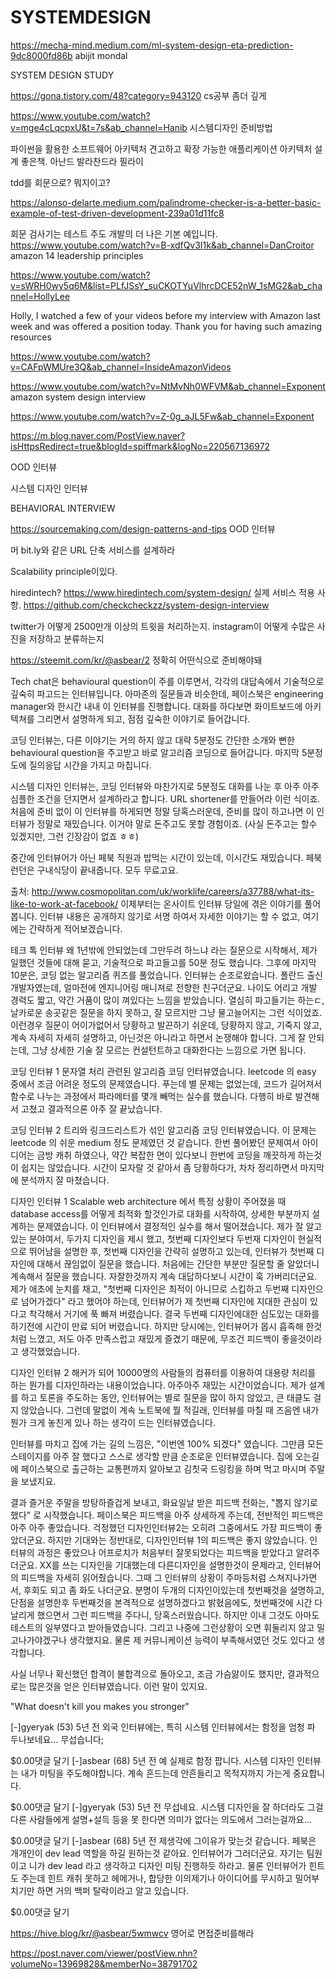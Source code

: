 # SYSTEMDESIGN

https://mecha-mind.medium.com/ml-system-design-eta-prediction-9dc8000fd86b
abijit mondal

SYSTEM DESIGN STUDY


https://gona.tistory.com/48?category=943120 cs공부 좀더 깊게

https://www.youtube.com/watch?v=mge4cLqcpxU&t=7s&ab_channel=Hanib
시스템디자인 준비방법

파이썬을 활용한 소프트웨어 아키텍처 견고하고 확장 가능한 애플리케이션 아키텍처 설계
좋은책.
  아난드 발라찬드라 필라이
  
  tdd를 회문으로? 뭐지이고?
  
  https://alonso-delarte.medium.com/palindrome-checker-is-a-better-basic-example-of-test-driven-development-239a01d11fc8
  
  회문 검사기는 테스트 주도 개발의 더 나은 기본 예입니다.
https://www.youtube.com/watch?v=B-xdfQv3I1k&ab_channel=DanCroitor amazon 14 leadership principles

https://www.youtube.com/watch?v=sWRH0wy5q6M&list=PLfJSsY_suCKOTYuVlhrcDCE52nW_1sMG2&ab_channel=HollyLee

Holly, I watched a few of your videos before my interview with Amazon last week and was offered a position today. Thank you for having such amazing resources

https://www.youtube.com/watch?v=CAFpWMUre3Q&ab_channel=InsideAmazonVideos


https://www.youtube.com/watch?v=NtMvNh0WFVM&ab_channel=Exponent amazon system design interview

https://www.youtube.com/watch?v=Z-0g_aJL5Fw&ab_channel=Exponent


https://m.blog.naver.com/PostView.naver?isHttpsRedirect=true&blogId=spiffmark&logNo=220567136972

OOD 인터뷰

시스템 디자인 인터뷰

BEHAVIORAL INTERVIEW

https://sourcemaking.com/design-patterns-and-tips
OOD 인터뷰

 머 bit.ly와 같은 URL 단축 서비스를 설계하라
 
 Scalability principle이있다.
 
 hiredintech?
 https://www.hiredintech.com/system-design/
 실제 서비스 적용 사항.
 https://github.com/checkcheckzz/system-design-interview
 
 
 twitter가 어떻게 2500만개 이상의 트윗을 처리하는지. instagram이 어떻게 수많은 사진을 저장하고 분류하는지



https://steemit.com/kr/@asbear/2
정확히 어떤식으로 준비해야돼

Tech chat은 behavioural question이 주를 이루면서, 각각의 대답속에서 기술적으로 깊숙히 파고드는 인터뷰입니다. 아마존의 질문들과 비슷한데, 페이스북은 engineering manager와 한시간 내내 이 인터뷰를 진행합니다. 대화를 하다보면 화이트보드에 아키텍쳐를 그리면서 설명하게 되고, 점점 깊숙한 이야기로 들어갑니다.

코딩 인터뷰는, 다른 이야기는 거의 하지 않고 대략 5분정도 간단한 소개와 뻔한 behavioural question을 주고받고 바로 알고리즘 코딩으로 들어갑니다. 마지막 5분정도에 질의응답 시간을 가지고 마칩니다.

시스템 디자인 인터뷰는, 코딩 인터뷰와 마찬가지로 5분정도 대화를 나눈 후 아주 아주 심플한 조건을 던지면서 설계하라고 합니다. URL shortener를 만들어라 이런 식이죠. 처음에 준비 없이 이 인터뷰를 하게되면 정말 당혹스러운데, 준비를 많이 하고나면 이 인터뷰가 정말로 재밌습니다. 이거야 말로 돈주고도 못할 경험이죠. (사실 돈주고는 할수 있겠지만, 그런 긴장감이 없죠 ㅎㅎ)

중간에 인터뷰어가 아닌 페북 직원과 밥먹는 시간이 있는데, 이시간도 재밌습니다. 페북 런던은 구내식당이 끝내줍니다. 모두 무료고요.



출처: http://www.cosmopolitan.com/uk/worklife/careers/a37788/what-its-like-to-work-at-facebook/
이제부터는 온사이트 인터뷰 당일에 겪은 이야기를 풀어봅니다. 인터뷰 내용은 공개하지 않기로 서명 하여서 자세한 이야기는 할 수 없고, 여기에는 간략하게 적어보겠습니다.

테크 톡 인터뷰
왜 1년밖에 안되었는데 그만두려 하느냐 라는 질문으로 시작해서, 제가 일했던 것들에 대해 묻고, 기술적으로 파고들고를 50분 정도 했습니다. 그후에 마지막 10분은, 코딩 없는 알고리즘 퀴즈를 풀었습니다. 인터뷰는 순조로왔습니다. 폴란드 출신 개발자였는데, 얼마전에 엔지니어링 매니져로 전향한 친구더군요. 나이도 어리고 개발 경력도 짧고, 약간 거품이 많이 껴있다는 느낌을 받았습니다. 열심히 파고들기는 하는ㄷ, 날카로운 송곳같은 질문을 하지 못하고, 잘 모르지만 그냥 물고늘어지는 그런 식이었죠. 이런경우 질문이 어이가없어서 당황하고 발끈하기 쉬운데, 당황하지 않고, 기죽지 않고, 계속 자세히 자세히 설명하고, 아닌것은 아니라고 하면서 논쟁해야 합니다. 그게 잘 안되는데, 그냥 상세한 기술 잘 모르는 컨설턴트하고 대화한다는 느낌으로 가면 됩니다.

코딩 인터뷰 1
문자열 처리 관련된 알고리즘 코딩 인터뷰였습니다. leetcode 의 easy 중에서 조금 어려운 정도의 문제였습니다. 푸는데 별 문제는 없었는데, 코드가 길어져서 함수로 나누는 과정에서 파라메터를 몇개 빼먹는 실수를 했습니다. 다행히 바로 발견해서 고쳤고 결과적으론 아주 잘 끝났습니다.

코딩 인터뷰 2
트리와 링크드리스트가 섞인 알고리즘 코딩 인터뷰였습니다. 이 문제는 leetcode 의 쉬운 medium 정도 문제였던 것 같습니다. 한번 풀어봤던 문제여서 아이디어는 금방 캐취 하였으나, 약간 복잡한 면이 있다보니 한번에 코딩을 깨끗하게 하는것이 쉽지는 않았습니다. 시간이 모자랄 것 같아서 좀 당황하다가, 차차 정리하면서 마지막에 분석까지 잘 마쳤습니다.

디자인 인터뷰 1
Scalable web architecture 에서 특정 상황이 주어졌을 때 database access를 어떻게 최적화 할것인가로 대화를 시작하여, 상세한 부분까지 설계하는 문제였습니다. 이 인터뷰에서 결정적인 실수를 해서 떨어졌습니다. 제가 잘 알고있는 분야여서, 두가지 디자인을 제시 했고, 첫번째 디자인보다 두번재 디자인이 현실적으로 뛰어남을 설명한 후, 첫번째 디자인을 간략히 설명하고 있는데, 인터뷰가 첫번째 디자인에 대해서 끊임없이 질문을 했습니다. 처음에는 간단한 부분만 질문할 줄 알았더니 계속해서 질문을 했습니다. 자잘한것까지 계속 대답하다보니 시간이 훅 가버리더군요. 제가 애초에 눈치를 채고, "첫번째 디자인은 최적이 아니므로 스킵하고 두번째 디자인으로 넘어가겠다" 라고 했어야 하는데, 인터뷰어가 제 첫번째 디자인에 지대한 관심이 있다고 착각해서 거기에 푹 빠져 버렸습니다. 결국 두번째 디자인에대한 심도있는 대화를 하기전에 시간이 만료 되어 버렸습니다. 하지만 당시에는, 인터뷰어가 몹시 흡족해 한것처럼 느꼈고, 저도 아주 만족스럽고 재밌게 즐겼기 때문에, 무조건 피드백이 좋을것이라고 생각했었습니다.

디자인 인터뷰 2
해커가 되어 10000명의 사람들의 컴퓨터를 이용하여 대용량 처리를 하는 뭔가를 디자인하라는 내용이었습니다. 아주아주 재밌는 시간이었습니다. 제가 설계를 하고 토론을 주도하는 동안, 인터뷰어는 별로 질문을 많이 하지 않았고, 큰 태클도 걸지 않았습니다. 그런데 말없이 계속 노트북에 뭘 적길래, 인터뷰를 마칠 때 즈음엔 내가 뭔가 크게 놓친게 있나 하는 생각이 드는 인터뷰였습니다.

인터뷰를 마치고 집에 가는 길의 느낌은, "이번엔 100% 되겠다" 였습니다. 그만큼 모든 스테이지를 아주 잘 했다고 스스로 생각할 만큼 순조로운 인터뷰였습니다. 집에 오는길에 페이스북으로 출근하는 교통편까지 알아보고 김칫국 드링킹을 하며 먹고 마시며 주말을 보냈지요.

결과
즐거운 주말을 방탕하즐겁게 보내고, 화요일날 받은 피드백 전화는, "뽑지 않기로 했다" 로 시작했습니다. 페이스북은 피드백을 아주 상세하게 주는데, 전반적인 피드백은 아주 아주 좋았습니다. 걱정했던 디자인인터뷰2는 오히려 그중에서도 가장 피드백이 좋았더군요. 하지만 기대와는 정반대로, 디자인인터뷰 1의 피드백은 좋지 않았습니다. 인터뷰의 과정은 좋았으나 어프로치가 처음부터 잘못되었다는 피드백을 받았다고 알려주더군요. XX를 쓰는 디자인을 기대했는데 다른디자인을 설명한것이 문제라고, 인터뷰어의 피드백을 자세히 읽어줬습니다. 그때 그 인터뷰의 상황이 주마등처럼 스쳐지나가면서, 후회도 되고 좀 화도 나더군요. 분명이 두개의 디자인이있는데 첫번째것을 설명하고, 단점을 설명한후 두번째것을 본격적으로 설명하겠다고 밝혔음에도, 첫번째것에 시간 다 날리게 했으면서 그런 피드백을 주다니, 당혹스러웠습니다. 하지만 이내 그것도 아마도 테스트의 일부였다고 받아들였습니다. 그리고 나중에 그런상황이 오면 휘둘리지 않고 밀고나가야겠구나 생각했지요. 물론 제 커뮤니케이션 능력이 부족해서였던 것도 있다고 생각합니다.

사실 너무나 확신했던 합격이 불합격으로 돌아오고, 조금 가슴앓이도 했지만, 결과적으로는 많은것을 얻은 인터뷰였습니다. 이런 말이 있지요.

"What doesn't kill you makes you stronger"


[-]gyeryak (53) 5년 전 
외국 인터뷰에는, 특히 시스템 인터뷰에서는 함정을 엄청 파 두나보네요... 무섭습니다;

$0.00댓글 달기
[-]asbear (68) 5년 전 
예 실제로 함정 팝니다. 시스템 디자인 인터뷰는 내가 미팅을 주도해야합니다. 계속 흔드는데 안흔들리고 목적지까지 가는게 중요합니다.

$0.00댓글 달기
[-]gyeryak (53) 5년 전 
무섭네요.
시스템 디자인을 잘 하더라도 그걸 다른 사람들에게 설명+설득 등을 못 한다면 의미가 없다는 의도에서 그러는걸까요...

$0.00댓글 달기
[-]asbear (68) 5년 전 
제생각에 그이유가 맞는것 같습니다. 페북은
개개인이 dev lead 역할을 하길 원하는것 같아요. 인터뷰어가 그러더군요. 자기는 팀원이고 니가 dev lead 라고 생각하고 디자인 미팅 진행하듯 하라고. 물론 인터뷰어가 힌트도 주는데 힌트 캐취 못하고 헤메거나, 합당한 이의제기나 아이디어를 무시하고 밀어부치기만 하면 거의 백퍼 탈락이라고 알고 있습니다.

$0.00댓글 달기

https://hive.blog/kr/@asbear/5wmwcv
영어로 면접준비를해라

https://post.naver.com/viewer/postView.nhn?volumeNo=13969828&memberNo=38791702
